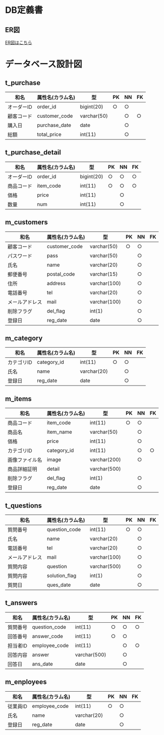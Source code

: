 # DB定義書
## ER図
[ER図はこちら](https://github.com/Aso2001026/2021sys-design/blob/main/md/original/DB/ER%E5%9B%B3.md)

# データベース設計図

## t_purchase

|和名|属性名(カラム名)|型|PK|NN|FK|
|---|-----|--|--|--|--|
|オーダーID|order_id|bigint(20)|○|○||
|顧客コード|customer_code|varchar(50)||○|○|
|購入日|purchase_date|date||○||
|総額|total_price|int(11)||○||

## t_purchase_detail

|和名|属性名(カラム名)|型|PK|NN|FK|
|---|-----|--|--|--|--|
|オーダーID|order_id|bigint(20) |○|○|○|
|商品コード|item_code|int(11)|○|○|○|
|価格|price|int(11)||○||
|数量|num|int(11)||○||

## m_customers

|和名|属性名(カラム名)|型|PK|NN|FK|
|---|-----|--|--|--|--|
|顧客コード|customer_code|varchar(50)|○|○||
|パスワード|pass|varchar(50)||○||
|氏名|name|varchar(20)||○||
|郵便番号|postal_code|varchar(15)||○|| 
|住所|address|varchar(100)||○||
|電話番号|tel|varchar(20)||○||
|メールアドレス|mail|varchar(100)||○||
|削除フラグ|del_flag|int(1)||○||
|登録日|reg_date|date||○||

## m_category

|和名|属性名(カラム名)|型|PK|NN|FK|
|---|-----|--|--|--|--|
|カテゴリID|category_id|int(11)|○|○||
|氏名|name|varchar(20)||○||
|登録日|reg_date|date||○||

## m_items

|和名|属性名(カラム名)|型|PK|NN|FK|
|---|-----|--|--|--|--|
|商品コード|item_code|int(11)|○|○||
|商品名|item_name|varchar(50)||○||
|価格|price|int(11)||○||
|カテゴリID|category_id|int(11)||○|○|
|画像ファイル名|image|varchar(200)||○||
|商品詳細証明|detail|varchar(500)||||
|削除フラグ|del_flag|int(1)||○||
|登録日|reg_date|date||○||

## t_questions

|和名|属性名(カラム名)|型|PK|NN|FK|
|---|-----|--|--|--|--|
|質問番号|question_code|int(11)|○|○||
|氏名|name|varchar(20)||○||
|電話番号|tel|varchar(20)||○||
|メールアドレス|mail|varchar(100)||○||
|質問内容|question|varchar(500)||○||
|質問内容|solution_flag|int(1)||○||
|質問日|ques_date|date||○||

## t_answers

|和名|属性名(カラム名)|型|PK|NN|FK|
|---|-----|--|--|--|--|
|質問番号|question_code|int(11)|○|○|○|
|回答番号|answer_code|int(11)|○|○||
|担当者ID|employee_code|int(11)||○|○|
|回答内容|answer|varchar(500)||○||
|回答日|ans_date|date||○||

## m_enployees
|和名|属性名(カラム名)|型|PK|NN|FK|
|---|-----|--|--|--|--|
|従業員ID|employee_code|int(11)|○|○||
|氏名|name|varchar(20)||○||
|登録日|reg_date|date||○||
